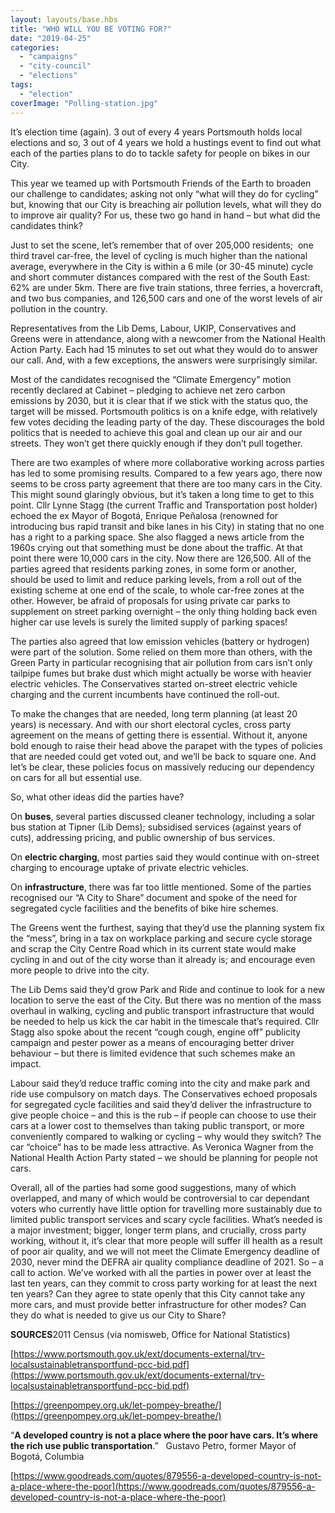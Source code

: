 ```yaml
---
layout: layouts/base.hbs
title: "WHO WILL YOU BE VOTING FOR?"
date: "2019-04-25"
categories: 
  - "campaigns"
  - "city-council"
  - "elections"
tags: 
  - "election"
coverImage: "Polling-station.jpg"
---
```


It’s election time (again). 3 out of every 4 years Portsmouth holds local elections and so, 3 out of 4 years we hold a hustings event to find out what each of the parties plans to do to tackle safety for people on bikes in our City.

This year we teamed up with Portsmouth Friends of the Earth to broaden our challenge to candidates; asking not only “what will they do for cycling” but, knowing that our City is breaching air pollution levels, what will they do to improve air quality? For us, these two go hand in hand – but what did the candidates think?

Just to set the scene, let’s remember that of over 205,000 residents;  one third travel car-free, the level of cycling is much higher than the national average, everywhere in the City is within a 6 mile (or 30-45 minute) cycle and short commuter distances compared with the rest of the South East: 62% are under 5km. There are five train stations, three ferries, a hovercraft, and two bus companies, and 126,500 cars and one of the worst levels of air pollution in the country.

Representatives from the Lib Dems, Labour, UKIP, Conservatives and Greens were in attendance, along with a newcomer from the National Health Action Party. Each had 15 minutes to set out what they would do to answer our call. And, with a few exceptions, the answers were surprisingly similar.

Most of the candidates recognised the “Climate Emergency” motion recently declared at Cabinet _–_ pledging to achieve net zero carbon emissions by 2030, but it is clear that if we stick with the status quo, the target will be missed. Portsmouth politics is on a knife edge, with relatively few votes deciding the leading party of the day. These discourages the bold politics that is needed to achieve this goal and clean up our air and our streets. They won’t get there quickly enough if they don’t pull together.

There are two examples of where more collaborative working across parties has led to some promising results. Compared to a few years ago, there now seems to be cross party agreement that there are too many cars in the City. This might sound glaringly obvious, but it’s taken a long time to get to this point. Cllr Lynne Stagg (the current Traffic and Transportation post holder) echoed the ex Mayor of Bogotá, Enrique Peñalosa (renowned for introducing bus rapid transit and bike lanes in his City) in stating that no one has a right to a parking space. She also flagged a news article from the 1960s crying out that something must be done about the traffic. At that point there were 10,000 cars in the city. Now there are 126,500. All of the parties agreed that residents parking zones, in some form or another, should be used to limit and reduce parking levels, from a roll out of the existing scheme at one end of the scale, to whole car-free zones at the other. However, be afraid of proposals for using private car parks to supplement on street parking overnight – the only thing holding back even higher car use levels is surely the limited supply of parking spaces!

The parties also agreed that low emission vehicles (battery or hydrogen) were part of the solution. Some relied on them more than others, with the Green Party in particular recognising that air pollution from cars isn’t only tailpipe fumes but brake dust which might actually be worse with heavier electric vehicles. The Conservatives started on-street electric vehicle charging and the current incumbents have continued the roll-out.

To make the changes that are needed, long term planning (at least 20 years) is necessary. And with our short electoral cycles, cross party agreement on the means of getting there is essential. Without it, anyone bold enough to raise their head above the parapet with the types of policies that are needed could get voted out, and we’ll be back to square one. And let’s be clear, these policies focus on massively reducing our dependency on cars for all but essential use.

So, what other ideas did the parties have?

On **buses**, several parties discussed cleaner technology, including a solar bus station at Tipner (Lib Dems); subsidised services (against years of cuts), addressing pricing, and public ownership of bus services.

On **electric charging**, most parties said they would continue with on-street charging to encourage uptake of private electric vehicles.

On **infrastructure**, there was far too little mentioned. Some of the parties recognised our “A City to Share” document and spoke of the need for segregated cycle facilities and the benefits of bike hire schemes.

The Greens went the furthest, saying that they’d use the planning system fix the “mess”, bring in a tax on workplace parking and secure cycle storage and scrap the City Centre Road which in its current state would make cycling in and out of the city worse than it already is; and encourage even more people to drive into the city.

The Lib Dems said they’d grow Park and Ride and continue to look for a new location to serve the east of the City. But there was no mention of the mass overhaul in walking, cycling and public transport infrastructure that would be needed to help us kick the car habit in the timescale that’s required. Cllr Stagg also spoke about the recent “cough cough, engine off” publicity campaign and pester power as a means of encouraging better driver behaviour – but there is limited evidence that such schemes make an impact.

Labour said they’d reduce traffic coming into the city and make park and ride use compulsory on match days. The Conservatives echoed proposals for segregated cycle facilities and said they’d deliver the infrastructure to give people choice – and this is the rub – if people can choose to use their cars at a lower cost to themselves than taking public transport, or more conveniently compared to walking or cycling – why would they switch? The car “choice” has to be made less attractive. As Veronica Wagner from the National Health Action Party stated – we should be planning for people not cars.

Overall, all of the parties had some good suggestions, many of which overlapped, and many of which would be controversial to car dependant voters who currently have little option for travelling more sustainably due to limited public transport services and scary cycle facilities. What’s needed is a major investment; bigger, longer term plans, and crucially, cross party working, without it, it’s clear that more people will suffer ill health as a result of poor air quality, and we will not meet the Climate Emergency deadline of 2030, never mind the DEFRA air quality compliance deadline of 2021. So – a call to action. We’ve worked with all the parties in power over at least the last ten years, can they commit to cross party working for at least the next ten years? Can they agree to state openly that this City cannot take any more cars, and must provide better infrastructure for other modes? Can they do what is needed to give us our City to Share?

**SOURCES**2011 Census (via nomisweb, Office for National Statistics)

[https://www.portsmouth.gov.uk/ext/documents-external/trv-localsustainabletransportfund-pcc-bid.pdf](https://www.portsmouth.gov.uk/ext/documents-external/trv-localsustainabletransportfund-pcc-bid.pdf)

[https://greenpompey.org.uk/let-pompey-breathe/](https://greenpompey.org.uk/let-pompey-breathe/)

“**A developed country is not a place where the poor have cars. It’s where the rich use public transportation**.”   Gustavo Petro, former Mayor of Bogotá, Columbia

[https://www.goodreads.com/quotes/879556-a-developed-country-is-not-a-place-where-the-poor](https://www.goodreads.com/quotes/879556-a-developed-country-is-not-a-place-where-the-poor)
